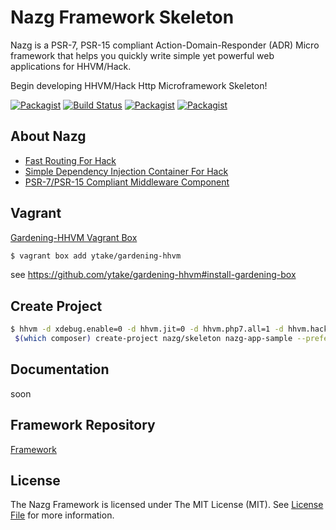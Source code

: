 # Nazg Framework Skeleton
Nazg is a PSR-7, PSR-15 compliant Action-Domain-Responder (ADR) Micro framework that helps you quickly write simple yet powerful web applications for HHVM/Hack.

Begin developing HHVM/Hack Http Microframework Skeleton!

[![Packagist](https://img.shields.io/badge/HHVM-%3E=3.25-orange.svg?style=flat-square)](https://packagist.org/packages/nazg/skeleton)
[![Build Status](http://img.shields.io/travis/nazg-hack/framework/master.svg?style=flat-square)](https://travis-ci.org/nazg-hack/framework)
[![Packagist](https://img.shields.io/packagist/dt/nazg/skeleton.svg?style=flat-square)](https://packagist.org/packages/nazg/skeleton)
[![Packagist](https://img.shields.io/packagist/v/nazg/skeleton.svg?style=flat-square)](https://packagist.org/packages/nazg/skeleton)

## About Nazg

 - [Fast Routing For Hack](https://github.com/hhvm/hack-router)
 - [Simple Dependency Injection Container For Hack](https://github.com/ytake/hh-container)
 - [PSR-7/PSR-15 Compliant Middleware Component](https://github.com/ytake/heredity)

## Vagrant

[Gardening-HHVM Vagrant Box](https://app.vagrantup.com/ytake/boxes/gardening-hhvm)

```bash
$ vagrant box add ytake/gardening-hhvm
```

see https://github.com/ytake/gardening-hhvm#install-gardening-box

## Create Project

```bash
$ hhvm -d xdebug.enable=0 -d hhvm.jit=0 -d hhvm.php7.all=1 -d hhvm.hack.lang.auto_typecheck=0 \
 $(which composer) create-project nazg/skeleton nazg-app-sample --prefer-dist
```

## Documentation

soon

## Framework Repository

[Framework](https://github.com/ytake/nazg-framework)

## License
The Nazg Framework is licensed under The MIT License (MIT). See [License File](LICENSE) for more information.

